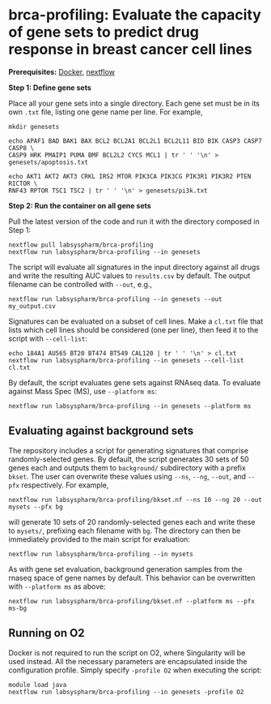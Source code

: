 # brca-profiling: Evaluate the capacity of gene sets to predict drug response in breast cancer cell lines

**Prerequisites:** [Docker](https://docs.docker.com/get-docker/), [nextflow](https://www.nextflow.io/)

**Step 1: Define gene sets**

Place all your gene sets into a single directory. Each gene set must be in its own `.txt` file, listing one gene name per line. For example,

```
mkdir genesets

echo APAF1 BAD BAK1 BAX BCL2 BCL2A1 BCL2L1 BCL2L11 BID BIK CASP3 CASP7 CASP8 \
CASP9 HRK PMAIP1 PUMA BMF BCL2L2 CYCS MCL1 | tr ' ' '\n' > genesets/apoptosis.txt

echo AKT1 AKT2 AKT3 CRKL IRS2 MTOR PIK3CA PIK3CG PIK3R1 PIK3R2 PTEN RICTOR \
RNF43 RPTOR TSC1 TSC2 | tr ' ' '\n' > genesets/pi3k.txt
```

**Step 2: Run the container on all gene sets**

Pull the latest version of the code and run it with the directory composed in Step 1:

```
nextflow pull labsyspharm/brca-profiling
nextflow run labsyspharm/brca-profiling --in genesets
```

The script will evaluate all signatures in the input directory against all drugs and write the resulting AUC values to `results.csv` by default.
The output filename can be controlled with `--out`, e.g.,

```
nextflow run labsyspharm/brca-profiling --in genesets --out my_output.csv
```

Signatures can be evaluated on a subset of cell lines. Make a `cl.txt` file that lists which cell lines should be considered (one per line), then feed it to the script with `--cell-list`:

```
echo 184A1 AU565 BT20 BT474 BT549 CAL120 | tr ' ' '\n' > cl.txt
nextflow run labsyspharm/brca-profiling --in genesets --cell-list cl.txt
```

By default, the script evaluates gene sets against RNAseq data. To evaluate against Mass Spec (MS), use `--platform ms`:
```
nextflow run labsyspharm/brca-profiling --in genesets --platform ms
```

## Evaluating against background sets

The repository includes a script for generating signatures that comprise randomly-selected genes. By default, the script generates 30 sets of 50 genes each and outputs them to `background/` subdirectory with a prefix `bkset`. The user can overwrite these values using `--ns`, `--ng`, `--out`, and `--pfx` respectively. For example,

```
nextflow run labsyspharm/brca-profiling/bkset.nf --ns 10 --ng 20 --out mysets --pfx bg
```

will generate 10 sets of 20 randomly-selected genes each and write these to `mysets/`, prefixing each filename with `bg`. The directory can then be immediately provided to the main script for evaluation:

```
nextflow run labsyspharm/brca-profiling --in mysets
```

As with gene set evaluation, background generation samples from the rnaseq space of gene names by default. This behavior can be overwritten with `--platform ms` as above:
```
nextflow run labsyspharm/brca-profiling/bkset.nf --platform ms --pfx ms-bg
```

## Running on O2

Docker is not required to run the script on O2, where Singularity will be used instead. All the necessary parameters are encapsulated inside the configuration profile. Simply specify `-profile O2` when executing the script:

```
module load java
nextflow run labsyspharm/brca-profiling --in genesets -profile O2
```

